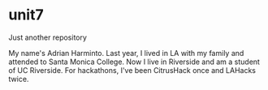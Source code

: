 # unit7
Just another repository

My name's Adrian Harminto. Last year, I lived in LA with my family and attended to Santa Monica College. Now I live in Riverside and am a student of UC Riverside. For hackathons, I've been CitrusHack once and LAHacks twice.
